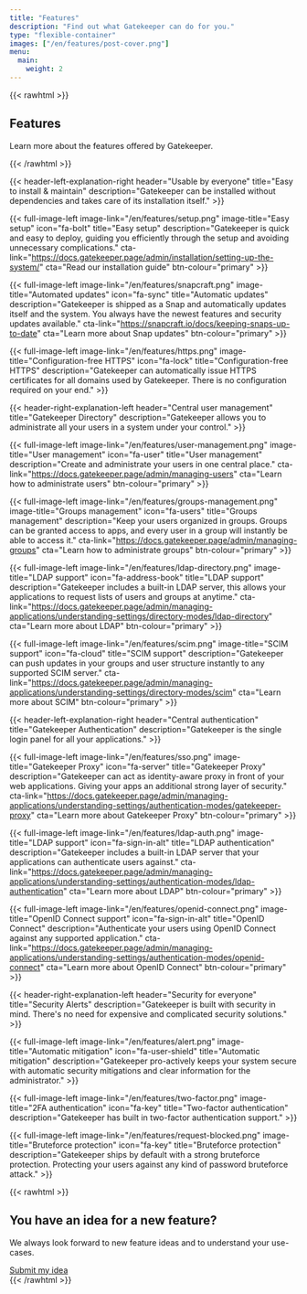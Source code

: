 ```yaml
---
title: "Features"
description: "Find out what Gatekeeper can do for you."
type: "flexible-container"
images: ["/en/features/post-cover.png"]
menu:
  main:
    weight: 2
---
```

{{< rawhtml >}}
<div class="hero-banner jumbotron jumbotron-fluid bg-primary text-white text-center m-0">
    <div class="container">
        <div class="row">
            <div class="col-sm">
                <h2 class="display-5">Features</h2>
                <p class="lead">Learn more about the features offered by Gatekeeper.</p>
            </div>
        </div>
    </div>
</div>

{{< /rawhtml >}}

{{< header-left-explanation-right header="Usable by everyone" title="Easy to install & maintain" description="Gatekeeper can be installed without dependencies and takes care of its installation itself." >}}

{{< full-image-left image-link="/en/features/setup.png" image-title="Easy setup" icon="fa-bolt" title="Easy setup" description="Gatekeeper is quick and easy to deploy, guiding you efficiently through the setup and avoiding unnecessary complications." cta-link="https://docs.gatekeeper.page/admin/installation/setting-up-the-system/" cta="Read our installation guide" btn-colour="primary" >}}

{{< full-image-left image-link="/en/features/snapcraft.png" image-title="Automated updates" icon="fa-sync" title="Automatic updates" description="Gatekeeper is shipped as a Snap and automatically updates itself and the system. You always have the newest features and security updates available." cta-link="https://snapcraft.io/docs/keeping-snaps-up-to-date" cta="Learn more about Snap updates" btn-colour="primary"  >}}

{{< full-image-left image-link="/en/features/https.png" image-title="Configuration-free HTTPS" icon="fa-lock" title="Configuration-free HTTPS" description="Gatekeeper can automatically  issue HTTPS certificates for all domains used by Gatekeeper. There is no configuration required on your end." >}}

{{< header-right-explanation-left header="Central user management" title="Gatekeeper Directory" description="Gatekeeper allows you to administrate all your users in a system under your control." >}}

{{< full-image-left image-link="/en/features/user-management.png" image-title="User management" icon="fa-user" title="User management" description="Create and administrate your users in one central place." cta-link="https://docs.gatekeeper.page/admin/managing-users" cta="Learn how to administrate users" btn-colour="primary" >}}

{{< full-image-left image-link="/en/features/groups-management.png" image-title="Groups management" icon="fa-users" title="Groups management" description="Keep your users organized in groups. Groups can be granted access to apps, and every user in a group will instantly be able to access it." cta-link="https://docs.gatekeeper.page/admin/managing-groups" cta="Learn how to administrate groups" btn-colour="primary" >}}

{{< full-image-left image-link="/en/features/ldap-directory.png" image-title="LDAP support" icon="fa-address-book" title="LDAP support" description="Gatekeeper includes a built-in LDAP server, this allows your applications to request lists of users and groups at anytime." cta-link="https://docs.gatekeeper.page/admin/managing-applications/understanding-settings/directory-modes/ldap-directory" cta="Learn more about LDAP" btn-colour="primary" >}}

{{< full-image-left image-link="/en/features/scim.png" image-title="SCIM support" icon="fa-cloud" title="SCIM support" description="Gatekeeper can push updates in your groups and user structure instantly to any supported SCIM server." cta-link="https://docs.gatekeeper.page/admin/managing-applications/understanding-settings/directory-modes/scim" cta="Learn more about SCIM" btn-colour="primary" >}}

{{< header-left-explanation-right header="Central authentication" title="Gatekeeper Authentication" description="Gatekeeper is the single login panel for all your applications." >}}

{{< full-image-left image-link="/en/features/sso.png" image-title="Gatekeeper Proxy" icon="fa-server" title="Gatekeeper Proxy" description="Gatekeeper can act as identity-aware proxy in front of your web applications. Giving your apps an additional strong layer of security." cta-link="https://docs.gatekeeper.page/admin/managing-applications/understanding-settings/authentication-modes/gatekeeper-proxy" cta="Learn more about Gatekeeper Proxy" btn-colour="primary" >}}


{{< full-image-left image-link="/en/features/ldap-auth.png" image-title="LDAP support" icon="fa-sign-in-alt" title="LDAP authentication" description="Gatekeeper includes a built-in LDAP server that your applications can authenticate users against." cta-link="https://docs.gatekeeper.page/admin/managing-applications/understanding-settings/authentication-modes/ldap-authentication" cta="Learn more about LDAP" btn-colour="primary" >}}

{{< full-image-left image-link="/en/features/openid-connect.png" image-title="OpenID Connect support" icon="fa-sign-in-alt" title="OpenID Connect" description="Authenticate your users using OpenID Connect against any supported application." cta-link="https://docs.gatekeeper.page/admin/managing-applications/understanding-settings/authentication-modes/openid-connect" cta="Learn more about OpenID Connect" btn-colour="primary" >}}


{{< header-right-explanation-left header="Security for everyone" title="Security Alerts" description="Gatekeeper is built with security in mind. There's no need for expensive and complicated security solutions." >}}

{{< full-image-left image-link="/en/features/alert.png" image-title="Automatic mitigation" icon="fa-user-shield" title="Automatic mitigation" description="Gatekeeper pro-actively keeps your system secure with automatic security mitigations and clear information for the administrator." >}}

{{< full-image-left image-link="/en/features/two-factor.png" image-title="2FA authentication" icon="fa-key" title="Two-factor authentication" description="Gatekeeper has built in two-factor authentication support." >}}

{{< full-image-left image-link="/en/features/request-blocked.png" image-title="Bruteforce protection" icon="fa-key" title="Bruteforce protection" description="Gatekeeper ships by default with a strong bruteforce protection. Protecting your users against any kind of password bruteforce attack." >}}

{{< rawhtml >}}
<div class="jumbotron jumbotron-fluid text-center bg-white">
  <div class="container">
    <h2>You have an idea for a new feature?</h2>
    <p>We always look forward to new feature ideas and to understand your use-cases.</p>
    <a href="https://github.com/GetGatekeeper/Server/discussions/categories/ideas" class="btn btn-primary"><i class="fa fa-lightbulb"></i> Submit my idea</a>
  </div>
</div>
{{< /rawhtml >}}
